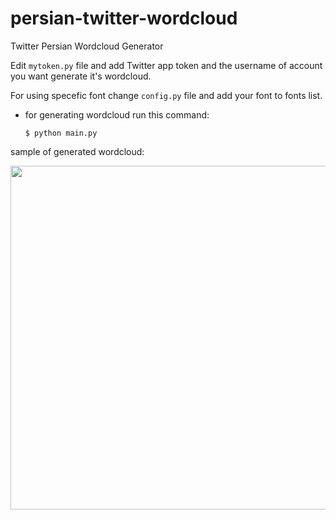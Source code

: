 # persian-twitter-wordcloud
Twitter Persian Wordcloud Generator

Edit `mytoken.py` file and add Twitter app token and the username of account you want generate it's wordcloud.

For using specefic font change `config.py` file and add your font to fonts list.

- for generating wordcloud run this command:

      $ python main.py
            
sample of generated wordcloud:


<center>
      <img src="https://user-images.githubusercontent.com/58934667/222558270-6083b776-5eb7-4c8d-ada8-03017309d44a.png" width="550">
</center>
